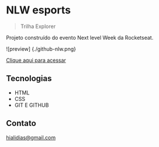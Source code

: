 # NLW esports 

> Trilha Explorer

Projeto construído do evento Next level Week da Rocketseat.

![preview] {./github-nlw.png}

[Clique aqui para acessar](https://Hialii.github.io/NLW/)

## Tecnologias

- HTML
- CSS
- GIT E GITHUB

## Contato 

hialidias@gmail.com